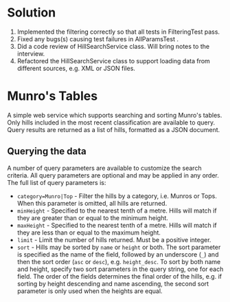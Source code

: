 # Solution
1. Implemented the filtering correctly so that all tests in FilteringTest pass.
2. Fixed any bugs(s) causing test failures in AllParamsTest .
3. Did a code review of HillSearchService class. Will bring notes to the interview.
4. Refactored the HillSearchService class to support loading data from different sources, e.g. XML or JSON files.

# Munro's Tables

A simple web service which supports searching and sorting Munro's tables. Only hills included in the most recent
classification are available to query. Query results are returned as a list of hills, formatted as a JSON document.


## Querying the data

A number of query parameters are available to customize the search criteria. All query parameters are optional and
may be applied in any order. The full list of query parameters is:

* `category=Munro|Top` - Filter the hills by a category, i.e. Munros or Tops. When this parameter is omitted, all hills
  are returned.
* `minHeight` - Specified to the nearest tenth of a metre. Hills will match if they are greater than or equal to the
  minimum height.
* `maxHeight` - Specified to the nearest tenth of a metre. Hills will match if they are less than or equal to the
  maximum height.
* `limit` - Limit the number of hills returned. Must be a positive integer.
* `sort` - Hills may be sorted by `name` or `height` or both. The sort parameter is specified as the name of the field,
  followed by an underscore (`_`) and then the sort order (`asc` or `desc`), e.g. `height_desc`. To sort by both name
  and height, specify two sort parameters in the query string, one for each field. The order of the fields
  determines the final order of the hills, e.g. if sorting by height descending and name ascending, the second sort
  parameter is only used when the heights are equal.

